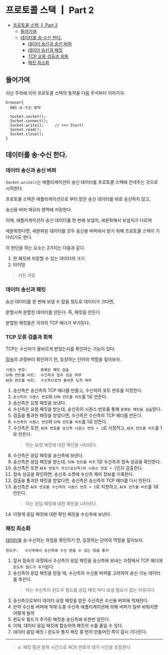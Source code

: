 # 프로토콜 스택 ┃ Part 2

- [프로토콜 스택 ┃ Part 2](#프로토콜-스택--part-2)
  - [들어가며](#들어가며)
  - [데이터를 송·수신 한다.](#데이터를-송수신-한다)
    - [데이터 송신과 송신 버퍼](#데이터-송신과-송신-버퍼)
    - [데이터 송신과 패킷](#데이터-송신과-패킷)
    - [TCP 오류 검출과 회복](#tcp-오류-검출과-회복)
    - [패킷 최소화](#패킷-최소화)

## 들어가며

지난 주차에 이어 프로토콜 스택의 동작을 다음 주석부터 이어가자.

```
browser{
  DNS 송·수신 동작

  Socket.socket();  
  Socket.connect(); 
  Socket.write();     // +++ Start!
  Socket.read();
  Socket.close();
}
```

## 데이터를 송·수신 한다.

### 데이터 송신과 송신 버퍼

`Socket.write()`는 애플리케이션이 송신 데이터를 프로토콜 스택에 건네주는 것으로 시작한다.

프로토콜 스택은 애플리케이션으로 부터 받은 송신 데이터를 바로 송신하지 않고,

송신용 버퍼 메모리 영역에 저장한다.

이때, 애플리케이션이 송신 데이터를 한 번에 보낼지, 세분화해서 보낼지가 다르며

세분화한다면, 세분화된 데이터를 모두 송신용 버퍼에서 받기 위해 프로토콜 스택이 기다리기도 한다.

이 판단을 하는 요소는 2가지는 다음과 같다.

1. 한 패킷에 저장할 수 있는 데이터의 크기
2. 타이밍

> 사진 자료

### 데이터 송신과 패킷

송신 데이터를 한 번에 보낼 수 없을 정도로 데이터가 크다면,

분할시켜 분할한 데이터를 만든다. 즉, 패킷을 만든다.

분할된 패킷들은 각자의 TCP 헤더가 부가된다.

### TCP 오류 검출과 회복

TCP는 수신처가 올바르게 받았는지를 확인하는 기능이 있다.

[접속](https://slides.com/kimyongki/deck-2ebcd7/embed)의 과정부터 확인하기 전, 등장하는 단어의 역할을 짚어보자.

    시퀀스 번호:      중복된 패킷 검출
    SYN 컨트롤 비트:  수신측과 접속 성공 여부
    ACK 컨트롤 비트:  수신측으로의 올바른 도착 여부

1. 송신측은 송신측의 TCP 헤더를 만들고, 수신처의 포트 번호를 지정한다.
2. `송신측의 시퀀스 번호`와 `SYN 컨트롤 비트`를 1로 만든다.
3. 송신측은 요청 패킷을 보낸다.
4. 수신측은 요청 패킷을 받는데, 송신측의 시퀀스 번호를 통해 `중복된 패킷을 검출`한다.
5. 검출을 통과한 패킷을 받았다면, 수신측은 수신측의 TCP 헤더를 만든다.
6. `수신측의 시퀀스 번호`와 `SYN 컨트롤 비트`를 1로 만든다. 
7. 수신측은 또한, `ACK 번호를 송신측 시퀀스 번호 + 1`로 지정하고, `ACK 컨트롤 비트`를 1로 만든다. 
    > 이는 요청 패킷에 대한 확인을 나타낸다.
8. 수신측은 응답 패킷을 송신측에 보낸다.
9. 송신측은 응답 패킷을 받는데, `SYN 컨트롤 비트` 1로 수신측과 접속 성공을 확인한다.
10. 송신측은 또한 `ACK 번호가 자신(송신측)의 시퀀스 번호 + 1`인지 검출한다.
11. 접속 성공을 확인하면, 송신측 소켓에 수신측 제어 정보를 기록한다.
12. 검출을 통과한 패킷을 받았다면, 송신측은 송신측의 TCP 헤더를 다시 만든다. 
13. 송신측은 `ACK 번호를 수신측의 시퀀스 번호 + 1`로 지정하고, `ACK 컨트롤 비트`를 1로 만든다.    
    > 이는 응답 패킷에 대한 확인을 나타낸다.
14. 이렇게 응답 패킷에 대한 확인 패킷을 수신측에 보낸다.

### 패킷 최소화

[데이터](https://slides.com/kimyongki/week-11-connect/embed)를 송·수신하는 과정을 확인하기 전, 등장하는 단어의 역할을 짚어보자.

    윈도우:   수신측에서 송신측에 수신 받을 수 있는 양을 통지

1. 앞서 접속의 과정에서 수신측이 응답 패킷을 송신측에 보내는 과정에서 TCP 헤더에 `윈도우 필드가 추가`된다.
2. 송신측이 응답 패킷을 받을 때, 수신측의 수신용 버퍼를 고려하여 송신 가능 데이터를 추린다.
   > 이는 수신측이 윈도우 필드를 응답 패킷 마다 보낼 필요가 없는 이유이다.
3. 송신측으로부터 데이터 요청 패킷을 받은 수신측은 수신용 버퍼에 적재한다.
4. 만약 수신용 버퍼에 적재 도중 수신측 애플리케이션에 의해 버퍼가 일부 비워지면 어떻게 될까
5. 윈도우 필드가 추가된 패킷을 송신측에 또한번 알린다.
6. 이때, 데이터 응답 패킷에 합승하여 패킷의 수를 줄일 수 있다.
7. 데이터 응답 패킷 / 윈도우 통지 패킷 중 먼저 만들어진 쪽이 잠시 기다린다.

<hr/>

> a. 패킷 평균 왕복 시간으로 ACK 번호의 대기 시간을 조정한다.